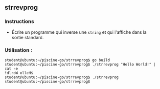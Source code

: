 ## strrevprog

### Instructions

-   Écrire un programme qui inverse une `string` et qui l'affiche dans la sortie standard.

### Utilisation :

```console
student@ubuntu:~/piscine-go/strrevprog$ go build
student@ubuntu:~/piscine-go/strrevprog$ ./strrevprog "Hello World!" | cat -e
!dlroW olleH$
student@ubuntu:~/piscine-go/strrevprog$ ./strrevprog
student@ubuntu:~/piscine-go/strrevprog$
```

